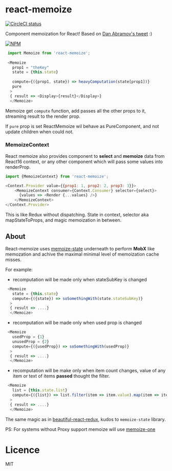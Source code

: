 # react-memoize
[![CircleCI status](https://img.shields.io/circleci/project/github/theKashey/react-memoize/master.svg?style=flat-square)](https://circleci.com/gh/theKashey/react-focus-lock/tree/master)

Component memoization for React! Based on [Dan Abramov's tweet](https://twitter.com/dan_abramov/status/965378278461755392) :)

[![NPM](https://nodei.co/npm/react-memoize.png?downloads=true&stars=true)](https://nodei.co/npm/react-memoize/)

```js
 import Memoize from 'react-memoize';
 
 <Memoize
   prop1 = "theKey"
   state = {this.state}
   
   compute={({prop1, state}) => heavyComputation(state[prop1])}
   pure
  >
  { result => <Display>{result}</Display>}
  </Memoize>
```

Memoize get `compute` function, add passes all the other props to it, streaming result to the render prop.

If `pure` prop is set ReactMemoize wil behave as PureComponent, and not update children when could not. 

### MemoizeContext
React memoize also provides component to __select__ and __memoize__ data from React16 context, or any other component 
which will pass some values into renderProp.

```js
import {MemoizeContext} from 'react-memoize';

<Context.Provider value={{prop1: 1, prop2: 2, prop3: 3}}>
    <MemoizeContext consumer={Context.Consumer} selector={select}>
      {values => <Render {...values} />}
    </MemoizeContext>
</Context.Provider>
``` 

This is like Redux without dispatching. State in context, selector aka mapStateToProps, and magic memoization in between.

## About

React-memoize uses [memoize-state](https://github.com/theKashey/memoize-state) underneath to perform __MobX__ like memozation
and achive the maximal minimal level of memoization cache misses.

For example:

- recomputation will be made only when stateSubKey is changed
```js
 <Memoize
   state = {this.state}   
   compute={({state}) => soSomethingWith(state.stateSubKey)}
  >
  { result => ....}
  </Memoize>
``` 
- recomputation will be made only when used prop is changed
```js
 <Memoize
   usedProp = {1}   
   unusedProp = {2}
   compute={({usedProp}) => soSomethingWith(usedProp)}
  >
  { result => ....}
  </Memoize>
``` 
- recomputation will be make only when item count changes, value of any item or text of items __passed__ thought the filter.
```js
 <Memoize
   list = {this.state.list}   
   compute={({list}) => list.filter(item => item.value).map(item => item.text)}
  >
  { result => ....}
  </Memoize>
``` 

The same magic as in [beautiful-react-redux](https://github.com/theKashey/beautiful-react-redux), kudos to `memoize-state` library.

PS: For systems without Proxy support memoize will use [memoize-one](https://github.com/alexreardon/memoize-one)


# Licence
 MIT
 
 
